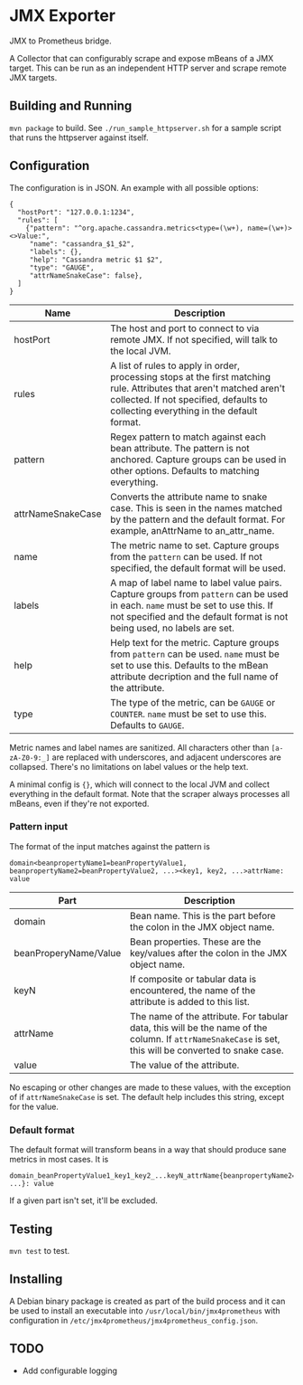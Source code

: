 JMX Exporter
=====

JMX to Prometheus bridge.

A Collector that can configurably scrape and expose mBeans of a JMX target.
This can be run as an independent HTTP server and scrape remote JMX targets.

## Building and Running

`mvn package` to build.
See `./run_sample_httpserver.sh` for a sample script that runs the httpserver against itself.

## Configuration
The configuration is in JSON. An example with all possible options:
```
{ 
  "hostPort": "127.0.0.1:1234",
  "rules": [
    {"pattern": "^org.apache.cassandra.metrics<type=(\w+), name=(\w+)><>Value:",
     "name": "cassandra_$1_$2",
     "labels": {},
     "help": "Cassandra metric $1 $2",
     "type": "GAUGE",
     "attrNameSnakeCase": false},
  ]
}
```
Name     | Description
---------|------------
hostPort | The host and port to connect to via remote JMX. If not specified, will talk to the local JVM.
rules    | A list of rules to apply in order, processing stops at the first matching rule. Attributes that aren't matched aren't collected. If not specified, defaults to collecting everything in the default format.
pattern  | Regex pattern to match against each bean attribute. The pattern is not anchored. Capture groups can be used in other options. Defaults to matching everything.
attrNameSnakeCase | Converts the attribute name to snake case. This is seen in the names matched by the pattern and the default format. For example, anAttrName to an\_attr\_name.
name     | The metric name to set. Capture groups from the `pattern` can be used. If not specified, the default format will be used.
labels   | A map of label name to label value pairs. Capture groups from `pattern` can be used in each. `name` must be set to use this. If not specified and the default format is not being used, no labels are set.
help     | Help text for the metric. Capture groups from `pattern` can be used. `name` must be set to use this. Defaults to the mBean attribute decription and the full name of the attribute.
type     | The type of the metric, can be `GAUGE` or `COUNTER`. `name` must be set to use this. Defaults to `GAUGE`.

Metric names and label names are sanitized. All characters other than `[a-zA-Z0-9:_]` are replaced with underscores,
and adjacent underscores are collapsed. There's no limitations on label values or the help text.

A minimal config is `{}`, which will connect to the local JVM and collect everything in the default format.
Note that the scraper always processes all mBeans, even if they're not exported.

### Pattern input
The format of the input matches against the pattern is
```
domain<beanpropertyName1=beanPropertyValue1, beanpropertyName2=beanPropertyValue2, ...><key1, key2, ...>attrName: value
```

Part     | Description
---------|------------
domain   | Bean name. This is the part before the colon in the JMX object name.
beanProperyName/Value | Bean properties. These are the key/values after the colon in the JMX object name.
keyN     | If composite or tabular data is encountered, the name of the attribute is added to this list. 
attrName | The name of the attribute. For tabular data, this will be the name of the column. If `attrNameSnakeCase` is set, this will be converted to snake case.
value    | The value of the attribute.

No escaping or other changes are made to these values, with the exception of if `attrNameSnakeCase` is set. 
The default help includes this string, except for the value.

### Default format
The default format will transform beans in a way that should produce sane metrics in most cases. It is
```
domain_beanPropertyValue1_key1_key2_...keyN_attrName{beanpropertyName2="beanPropertyValue2", ...}: value
```
If a given part isn't set, it'll be excluded.

## Testing

`mvn test` to test.

## Installing

A Debian binary package is created as part of the build process and it can 
be used to install an executable into `/usr/local/bin/jmx4prometheus` with configuration
in `/etc/jmx4prometheus/jmx4prometheus_config.json`.

## TODO

* Add configurable logging  

